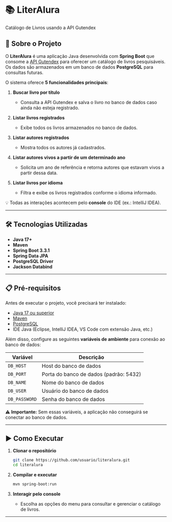 # 📚 LiterAlura

Catálogo de Livros usando a API Gutendex

## 📖 Sobre o Projeto

O **LiterAlura** é uma aplicação Java desenvolvida com **Spring Boot** que consome a [API Gutendex](https://gutendex.com/) para oferecer um catálogo de livros pesquisáveis.
Os dados são armazenados em um banco de dados **PostgreSQL** para consultas futuras.

O sistema oferece **5 funcionalidades principais**:

1. **Buscar livro por título**

    * Consulta a API Gutendex e salva o livro no banco de dados caso ainda não esteja registrado.

2. **Listar livros registrados**

    * Exibe todos os livros armazenados no banco de dados.

3. **Listar autores registrados**

    * Mostra todos os autores já cadastrados.

4. **Listar autores vivos a partir de um determinado ano**

    * Solicita um ano de referência e retorna autores que estavam vivos a partir dessa data.

5. **Listar livros por idioma**

    * Filtra e exibe os livros registrados conforme o idioma informado.

💡 Todas as interações acontecem pelo **console** do IDE (ex.: IntelliJ IDEA).

---

## 🛠 Tecnologias Utilizadas

* **Java 17+**
* **Maven**
* **Spring Boot 3.3.1**
* **Spring Data JPA**
* **PostgreSQL Driver**
* **Jackson Databind**

---

## 📋 Pré-requisitos

Antes de executar o projeto, você precisará ter instalado:

* [Java 17 ou superior](https://adoptium.net/)
* [Maven](https://maven.apache.org/)
* [PostgreSQL](https://www.postgresql.org/)
* IDE Java (Eclipse, IntelliJ IDEA, VS Code com extensão Java, etc.)

Além disso, configure as seguintes **variáveis de ambiente** para conexão ao banco de dados:

| Variável      | Descrição                              |
| ------------- | -------------------------------------- |
| `DB_HOST`     | Host do banco de dados                 |
| `DB_PORT`     | Porta do banco de dados (padrão: 5432) |
| `DB_NAME`     | Nome do banco de dados                 |
| `DB_USER`     | Usuário do banco de dados              |
| `DB_PASSWORD` | Senha do banco de dados                |

⚠ **Importante:** Sem essas variáveis, a aplicação não conseguirá se conectar ao banco de dados.

---

## ▶️ Como Executar

1. **Clonar o repositório**

   ```bash
   git clone https://github.com/usuario/literalura.git
   cd literalura
   ```

2. **Compilar e executar**

   ```bash
   mvn spring-boot:run
   ```

3. **Interagir pelo console**

    * Escolha as opções do menu para consultar e gerenciar o catálogo de livros.

---


